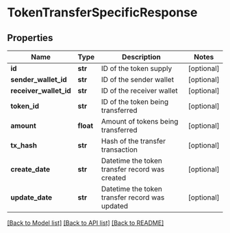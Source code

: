 # TokenTransferSpecificResponse

## Properties
Name | Type | Description | Notes
------------ | ------------- | ------------- | -------------
**id** | **str** | ID of the token supply | [optional] 
**sender_wallet_id** | **str** | ID of the sender wallet | [optional] 
**receiver_wallet_id** | **str** | ID of the receiver wallet | [optional] 
**token_id** | **str** | ID of the token being transferred | [optional] 
**amount** | **float** | Amount of tokens being transferred | [optional] 
**tx_hash** | **str** | Hash of the transfer transaction | [optional] 
**create_date** | **str** | Datetime the token transfer record was created | [optional] 
**update_date** | **str** | Datetime the token transfer record was updated | [optional] 

[[Back to Model list]](../README.md#documentation-for-models) [[Back to API list]](../README.md#documentation-for-api-endpoints) [[Back to README]](../README.md)


